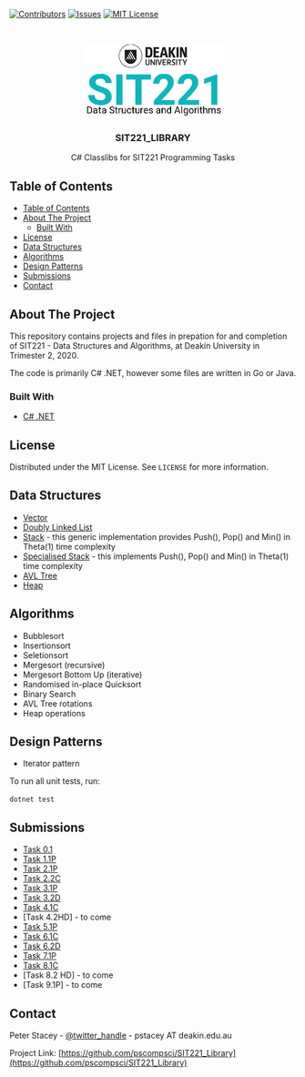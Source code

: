 <!-- PROJECT SHIELDS -->
<!--
*** I'm using markdown "reference style" links for readability.
*** Reference links are enclosed in brackets [ ] instead of parentheses ( ).
*** See the bottom of this document for the declaration of the reference variables
*** for contributors-url, forks-url, etc. This is an optional, concise syntax you may use.
*** https://www.markdownguide.org/basic-syntax/#reference-style-links
-->
[![Contributors][contributors-shield]][contributors-url]
[![Issues][issues-shield]][issues-url]
[![MIT License][license-shield]][license-url]



<!-- PROJECT LOGO -->
<br />
<p align="center">
  <a href="https://github.com/pscompsci/sit221_library.git">
    <img src="images/logo.png" alt="Logo">
  </a>

  <h3 align="center">SIT221_LIBRARY</h3>

  <p align="center">
    C# Classlibs for SIT221 Programming Tasks
  </p>
</p>



<!-- TABLE OF CONTENTS -->
## Table of Contents

- [Table of Contents](#table-of-contents)
- [About The Project](#about-the-project)
  - [Built With](#built-with)
- [License](#license)
- [Data Structures](#data-structures)
- [Algorithms](#algorithms)
- [Design Patterns](#design-patterns)
- [Submissions](#submissions)
- [Contact](#contact)


<!-- ABOUT THE PROJECT -->
## About The Project

This repository contains projects and files in prepation for and completion of SIT221 - Data Structures and Algorithms, at Deakin University in Trimester 2, 2020.

The code is primarily C# .NET, however some files are written in Go or Java.

### Built With

* [C# .NET](https://docs.microsoft.com/en-us/dotnet/csharp/getting-started/introduction-to-the-csharp-language-and-the-net-framework)

<!-- LICENSE -->
## License

Distributed under the MIT License. See `LICENSE` for more information.

<!-- DATA STRUCTURES -->
## Data Structures

* [Vector](/Task_1_1/Vector.cs)
* [Doubly Linked List](/Task_5_1/DoublyLinkedList.cs)
* [Stack](/Task_6_1/Stack.cs) - this generic implementation provides Push(), Pop() and Min() in Theta(1) time complexity
* [Specialised Stack](/Task_6_1/IntStack.cs)  - this implements Push(), Pop() and Min() in Theta(1) time complexity
* [AVL Tree](/Task_7_1/AVLTree.cs)
* [Heap](/Task_8_1/Heap.cs)

<!-- ALGORITHMS -->
## Algorithms

* Bubblesort
* Insertionsort
* Seletionsort
* Mergesort (recursive)
* Mergesort Bottom Up (iterative)
* Randomised in-place Quicksort
* Binary Search
* AVL Tree rotations
* Heap operations

<!-- DESIGN PATTERNS -->
## Design Patterns

* Iterator pattern

<!-- TESTING -->

To run all unit tests, run:

```dotnet test```

<!-- SUBMITTED TASKS -->
## Submissions
* [Task 0.1](/submissions/Practical%20Task%200.1.pdf)
* [Task 1.1P](submissions/Practical%20Task%201.1.pdf)
* [Task 2.1P](submissions/Practical%20Task%202.1.pdf)
* [Task 2.2C](submissions/Practical%20Task%202.2.pdf)
* [Task 3.1P](submissions/Practical%20Task%203.1.pdf)
* [Task 3.2D](submissions/Practical%20Task%203.2.pdf)
* [Task 4.1C](submissions/Practical%20Task%204.1.pdf)
* [Task 4.2HD] - to come
* [Task 5.1P](submissions/Practical%20Task%205.1.pdf)
* [Task 6.1C](submissions/Practical%20Task%206.1.pdf)
* [Task 6.2D](submissions/Practical%20Task%206.2.pdf)
* [Task 7.1P](submissions/Practical%20Task%207.1.pdf)
* [Task 8.1C](submissions/Practical%20Task%208.1.pdf)
* [Task 8.2 HD] - to come
* [Task 9.1P] - to come

<!-- CONTACT -->
## Contact

Peter Stacey - [@twitter_handle](https://twitter.com/pscompsci) - pstacey AT deakin.edu.au

Project Link: [https://github.com/pscompsci/SIT221_Library](https://github.com/pscompsci/SIT221_Library)



<!-- MARKDOWN LINKS & IMAGES -->
<!-- https://www.markdownguide.org/basic-syntax/#reference-style-links -->
[contributors-shield]: https://img.shields.io/github/contributors/pscompsci/SIT_Library.svg?style=flat-square
[contributors-url]: https://github.com/pscompsci/SIT221_Library/graphs/contributors
[issues-shield]: https://img.shields.io/github/issues/pscompsci/SIT221_Library.svg?style=flat-square
[issues-url]: https://github.com/pscompsci/SIT221_Library/issues
[license-shield]: https://img.shields.io/github/license/pscompsci/SIT221_Library.svg?style=flat-square
[license-url]: https://github.com/pscompsci/SIT221_Library/blob/master/LICENSE.txt